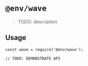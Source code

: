 # `@env/wave`

> TODO: description

## Usage

```
const wave = require('@env/wave');

// TODO: DEMONSTRATE API
```
